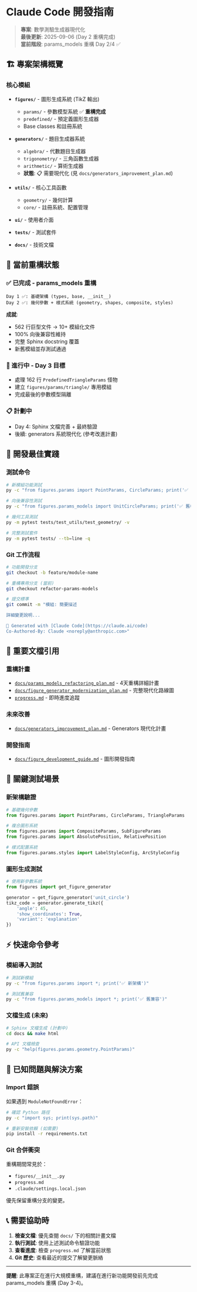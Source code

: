 # Claude Code 開發指南

> **專案**: 數學測驗生成器現代化  
> **最後更新**: 2025-09-06 (Day 2 重構完成)  
> **當前階段**: params_models 重構 Day 2/4 ✅

## 🏗️ **專案架構概覽**

### **核心模組**
- **`figures/`** - 圖形生成系統 (TikZ 輸出)
  - `params/` - 參數模型系統 ✅ **重構完成**
  - `predefined/` - 預定義圖形生成器
  - Base classes 和註冊系統
  
- **`generators/`** - 題目生成器系統
  - `algebra/` - 代數題目生成器
  - `trigonometry/` - 三角函數生成器  
  - `arithmetic/` - 算術生成器
  - **狀態**: 📋 需要現代化 (見 `docs/generators_improvement_plan.md`)

- **`utils/`** - 核心工具函數
  - `geometry/` - 幾何計算
  - `core/` - 註冊系統、配置管理

- **`ui/`** - 使用者介面
- **`tests/`** - 測試套件  
- **`docs/`** - 技術文檔

## 🎯 **當前重構狀態**

### **✅ 已完成 - params_models 重構**
```
Day 1 ✅: 基礎架構 (types, base, __init__)
Day 2 ✅: 幾何參數 + 樣式系統 (geometry, shapes, composite, styles)
```

**成就**:
- 562 行巨型文件 → 10+ 模組化文件
- 100% 向後兼容性維持  
- 完整 Sphinx docstring 覆蓋
- 新舊模組並存測試通過

### **🔄 進行中 - Day 3 目標**
- 處理 162 行 `PredefinedTriangleParams` 怪物
- 建立 `figures/params/triangle/` 專用模組
- 完成最後的參數模型隔離

### **📋 計劃中**
- Day 4: Sphinx 文檔完善 + 最終驗證
- 後續: generators 系統現代化 (參考改進計畫)

## 🔧 **開發最佳實踐**

### **測試命令**
```bash
# 新模組功能測試
py -c "from figures.params import PointParams, CircleParams; print('✅ 新模組正常')"

# 向後兼容性測試  
py -c "from figures.params_models import UnitCircleParams; print('✅ 舊模組兼容')"

# 幾何工具測試
py -m pytest tests/test_utils/test_geometry/ -v

# 完整測試套件
py -m pytest tests/ --tb=line -q
```

### **Git 工作流程**
```bash
# 功能開發分支
git checkout -b feature/module-name

# 重構專用分支 (當前)
git checkout refactor-params-models

# 提交標準
git commit -m "模組: 簡要描述

詳細變更說明...

🤖 Generated with [Claude Code](https://claude.ai/code)
Co-Authored-By: Claude <noreply@anthropic.com>"
```

## 📖 **重要文檔引用**

### **重構計畫**
- [`docs/params_models_refactoring_plan.md`](docs/params_models_refactoring_plan.md) - 4天重構詳細計畫
- [`docs/figure_generator_modernization_plan.md`](docs/figure_generator_modernization_plan.md) - 完整現代化路線圖
- [`progress.md`](progress.md) - 即時進度追蹤

### **未來改善**  
- [`docs/generators_improvement_plan.md`](docs/generators_improvement_plan.md) - Generators 現代化計畫

### **開發指南**
- [`docs/figure_development_guide.md`](docs/figure_development_guide.md) - 圖形開發指南

## 🧪 **關鍵測試場景**

### **新架構驗證**
```python
# 基礎幾何參數
from figures.params import PointParams, CircleParams, TriangleParams

# 複合圖形系統  
from figures.params import CompositeParams, SubFigureParams
from figures.params import AbsolutePosition, RelativePosition

# 樣式配置系統
from figures.params.styles import LabelStyleConfig, ArcStyleConfig
```

### **圖形生成測試**
```python
# 使用新參數系統
from figures import get_figure_generator

generator = get_figure_generator('unit_circle')
tikz_code = generator.generate_tikz({
    'angle': 45,
    'show_coordinates': True,
    'variant': 'explanation'
})
```

## ⚡ **快速命令參考**

### **模組導入測試**
```bash
# 測試新模組
py -c "from figures.params import *; print('✅ 新架構')"

# 測試舊兼容
py -c "from figures.params_models import *; print('✅ 舊兼容')" 
```

### **文檔生成** (未來)
```bash
# Sphinx 文檔生成 (計劃中)
cd docs && make html

# API 文檔檢查
py -c "help(figures.params.geometry.PointParams)"
```

## 🚨 **已知問題與解決方案**

### **Import 錯誤**
如果遇到 `ModuleNotFoundError`：
```bash
# 確認 Python 路徑
py -c "import sys; print(sys.path)"

# 重新安裝依賴 (如需要)
pip install -r requirements.txt
```

### **Git 合併衝突**
重構期間常見於：
- `figures/__init__.py`
- `progress.md` 
- `.claude/settings.local.json`

優先保留重構分支的變更。

## 📞 **需要協助時**

1. **檢查文檔**: 優先查閱 `docs/` 下的相關計畫文檔
2. **執行測試**: 使用上述測試命令驗證功能  
3. **查看進度**: 檢查 `progress.md` 了解當前狀態
4. **Git 歷史**: 查看最近的提交了解變更脈絡

---

**提醒**: 此專案正在進行大規模重構，建議在進行新功能開發前先完成 params_models 重構 (Day 3-4)。